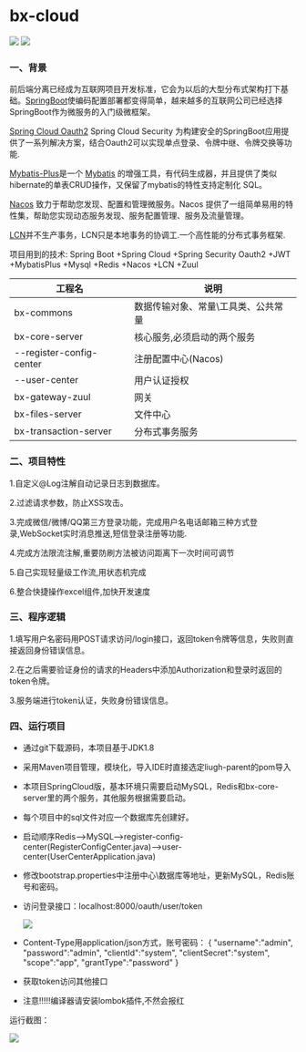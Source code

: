 # bx-cloud

![](https://oscimg.oschina.net/oscnet/up-5d67fec24fa4f24eeb5e714ea93da59db22.png)
![](https://oscimg.oschina.net/oscnet/up-a908358bc735192b532b025861ee25460de.png)




### 一、背景

前后端分离已经成为互联网项目开发标准，它会为以后的大型分布式架构打下基础。[SpringBoot](https://projects.spring.io/spring-boot/)使编码配置部署都变得简单，越来越多的互联网公司已经选择SpringBoot作为微服务的入门级微框架。

[Spring Cloud Oauth2](https://projects.spring.io/spring-security-oauth/docs/oauth2.html)
Spring Cloud Security 为构建安全的SpringBoot应用提供了一系列解决方案，结合Oauth2可以实现单点登录、令牌中继、令牌交换等功能.

[Mybatis-Plus](https://github.com/baomidou/mybatis-plus)是一个 [Mybatis](http://www.mybatis.org/mybatis-3/) 的增强工具，有代码生成器，并且提供了类似hibernate的单表CRUD操作，又保留了mybatis的特性支持定制化 SQL。

[Nacos](http://dubbo.apache.org/zh-cn/docs/user/references/registry/nacos.html) 致力于帮助您发现、配置和管理微服务。Nacos 提供了一组简单易用的特性集，帮助您实现动态服务发现、服务配置管理、服务及流量管理。


[LCN](http://www.txlcn.org/zh-cn/)并不生产事务，LCN只是本地事务的协调工.一个高性能的分布式事务框架.


项目用到的技术:
Spring Boot +Spring Cloud +Spring Security Oauth2 +JWT +MybatisPlus +Mysql +Redis +Nacos +LCN +Zuul

|  工程名   | 说明  |
|  ----  | ----  |
| bx-commons  | 数据传输对象、常量\工具类、公共常量 |
| bx-core-server  | 核心服务,必须启动的两个服务|
| --register-config-center  | 注册配置中心(Nacos) |
| --user-center  |用户认证授权 |
| bx-gateway-zuul  | 网关 |
| bx-files-server  | 文件中心 |
| bx-transaction-server  | 分布式事务服务 |



### 二、项目特性

1.自定义@Log注解自动记录日志到数据库。


2.过滤请求参数，防止XSS攻击。


3.完成微信/微博/QQ第三方登录功能，完成用户名电话邮箱三种方式登录,WebSocket实时消息推送,短信登录注册等功能.

4.完成方法限流注解,重要防刷方法被访问距离下一次时间可调节

5.自己实现轻量级工作流,用状态机完成

6.整合快捷操作excel组件,加快开发速度

### 三、程序逻辑

1.填写用户名密码用POST请求访问/login接口，返回token令牌等信息，失败则直接返回身份错误信息。

2.在之后需要验证身份的请求的Headers中添加Authorization和登录时返回的token令牌。

3.服务端进行token认证，失败身份错误信息。


### 四、运行项目


-   通过git下载源码，本项目基于JDK1.8

-   采用Maven项目管理，模块化，导入IDE时直接选定liugh-parent的pom导入

-   本项目SpringCloud版，基本环境只需要启动MySQL，Redis和bx-core-server里的两个服务，其他服务根据需要启动。

-   每个项目中的sql文件对应一个数据库先创建好。

-   启动顺序Redis-->MySQL-->register-config-center(RegisterConfigCenter.java)-->user-center(UserCenterApplication.java)

-   修改bootstrap.properties中注册中心\数据库等地址，更新MySQL，Redis账号和密码。

-   访问登录接口：localhost:8000/oauth/user/token

    ![](https://oscimg.oschina.net/oscnet/up-55bdfe18f6a908ad3ed3ab9f6a750b65f21.png)

-   Content-Type用application/json方式，账号密码：
{
	"username":"admin",
	"password":"admin",
	"clientId":"system",
	"clientSecret":"system",
	"scope":"app",
	"grantType":"password"
}

-   获取token访问其他接口

-   注意!!!!!编译器请安装lombok插件,不然会报红
 

运行截图：

![](https://oscimg.oschina.net/oscnet/up-bc8acff8b14d093d3bf0ae0ea08df8576fe.png)










